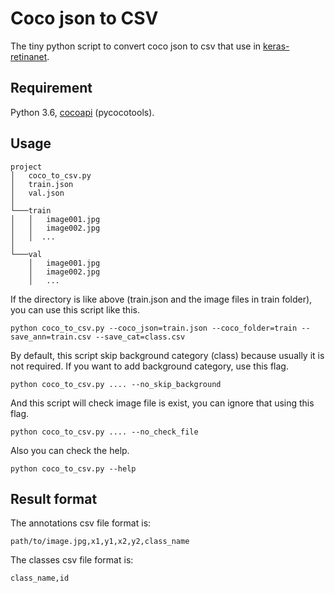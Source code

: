 # Coco json to CSV

The tiny python script to convert coco json to csv that use in [keras-retinanet](https://github.com/fizyr/keras-retinanet#csv-datasets).

## Requirement

Python 3.6, [cocoapi](https://github.com/cocodataset/cocoapi) (pycocotools).

## Usage

```text
project
│   coco_to_csv.py
│   train.json 
│   val.json 
│
└───train
│   │   image001.jpg
│   │   image002.jpg
│   │  ...
│   
└───val
    │   image001.jpg
    │   image002.jpg
    │   ...
```

If the directory is like above (train.json and the image files in train folder), you can use this script like this.

```shell
python coco_to_csv.py --coco_json=train.json --coco_folder=train --save_ann=train.csv --save_cat=class.csv
```

By default, this script skip background category (class) because usually it is not required. If you want to add background category, use this flag.

```shell
python coco_to_csv.py .... --no_skip_background
```

And this script will check image file is exist, you can ignore that using this flag.

```shell
python coco_to_csv.py .... --no_check_file
```

Also you can check the help.

```shell
python coco_to_csv.py --help
```

## Result format

The annotations csv file format is:

```text
path/to/image.jpg,x1,y1,x2,y2,class_name
```

The classes csv file format is:

```text
class_name,id
```
